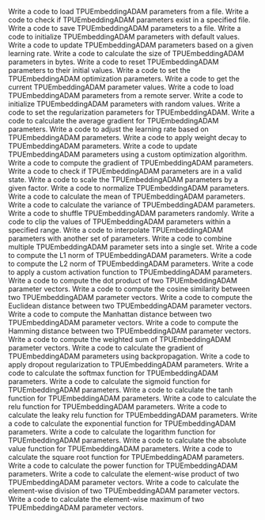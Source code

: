 Write a code to load TPUEmbeddingADAM parameters from a file.
Write a code to check if TPUEmbeddingADAM parameters exist in a specified file.
Write a code to save TPUEmbeddingADAM parameters to a file.
Write a code to initialize TPUEmbeddingADAM parameters with default values.
Write a code to update TPUEmbeddingADAM parameters based on a given learning rate.
Write a code to calculate the size of TPUEmbeddingADAM parameters in bytes.
Write a code to reset TPUEmbeddingADAM parameters to their initial values.
Write a code to set the TPUEmbeddingADAM optimization parameters.
Write a code to get the current TPUEmbeddingADAM parameter values.
Write a code to load TPUEmbeddingADAM parameters from a remote server.
Write a code to initialize TPUEmbeddingADAM parameters with random values.
Write a code to set the regularization parameters for TPUEmbeddingADAM.
Write a code to calculate the average gradient for TPUEmbeddingADAM parameters.
Write a code to adjust the learning rate based on TPUEmbeddingADAM parameters.
Write a code to apply weight decay to TPUEmbeddingADAM parameters.
Write a code to update TPUEmbeddingADAM parameters using a custom optimization algorithm.
Write a code to compute the gradient of TPUEmbeddingADAM parameters.
Write a code to check if TPUEmbeddingADAM parameters are in a valid state.
Write a code to scale the TPUEmbeddingADAM parameters by a given factor.
Write a code to normalize TPUEmbeddingADAM parameters.
Write a code to calculate the mean of TPUEmbeddingADAM parameters.
Write a code to calculate the variance of TPUEmbeddingADAM parameters.
Write a code to shuffle TPUEmbeddingADAM parameters randomly.
Write a code to clip the values of TPUEmbeddingADAM parameters within a specified range.
Write a code to interpolate TPUEmbeddingADAM parameters with another set of parameters.
Write a code to combine multiple TPUEmbeddingADAM parameter sets into a single set.
Write a code to compute the L1 norm of TPUEmbeddingADAM parameters.
Write a code to compute the L2 norm of TPUEmbeddingADAM parameters.
Write a code to apply a custom activation function to TPUEmbeddingADAM parameters.
Write a code to compute the dot product of two TPUEmbeddingADAM parameter vectors.
Write a code to compute the cosine similarity between two TPUEmbeddingADAM parameter vectors.
Write a code to compute the Euclidean distance between two TPUEmbeddingADAM parameter vectors.
Write a code to compute the Manhattan distance between two TPUEmbeddingADAM parameter vectors.
Write a code to compute the Hamming distance between two TPUEmbeddingADAM parameter vectors.
Write a code to compute the weighted sum of TPUEmbeddingADAM parameter vectors.
Write a code to calculate the gradient of TPUEmbeddingADAM parameters using backpropagation.
Write a code to apply dropout regularization to TPUEmbeddingADAM parameters.
Write a code to calculate the softmax function for TPUEmbeddingADAM parameters.
Write a code to calculate the sigmoid function for TPUEmbeddingADAM parameters.
Write a code to calculate the tanh function for TPUEmbeddingADAM parameters.
Write a code to calculate the relu function for TPUEmbeddingADAM parameters.
Write a code to calculate the leaky relu function for TPUEmbeddingADAM parameters.
Write a code to calculate the exponential function for TPUEmbeddingADAM parameters.
Write a code to calculate the logarithm function for TPUEmbeddingADAM parameters.
Write a code to calculate the absolute value function for TPUEmbeddingADAM parameters.
Write a code to calculate the square root function for TPUEmbeddingADAM parameters.
Write a code to calculate the power function for TPUEmbeddingADAM parameters.
Write a code to calculate the element-wise product of two TPUEmbeddingADAM parameter vectors.
Write a code to calculate the element-wise division of two TPUEmbeddingADAM parameter vectors.
Write a code to calculate the element-wise maximum of two TPUEmbeddingADAM parameter vectors.